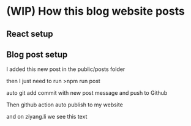 # (WIP) How this blog website posts

## React setup

## Blog post setup

I added this new post in the public/posts folder

then I just need to run >npm run post

auto git add commit with new post message and push to Github

Then github action auto publish to my website

and on ziyang.li we see this text
